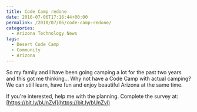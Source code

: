 ```yaml
---
title: Code Camp redone
date: 2010-07-06T17:16:44+00:00
permalink: /2010/07/06/code-camp-redone/
categories:
  - Arizona Technology News
tags:
  - Desert Code Camp
  - Community
  - Arizona
---
```

So my family and I have been going camping a lot for the past two years and this got me thinking… Why not have a Code Camp with actual camping?  We can still learn, have fun and enjoy beautiful Arizona at the same time.

If you're interested, help me with the planning.  Complete the survey at: [https://bit.ly/bUnZvl](https://bit.ly/bUnZvl)
